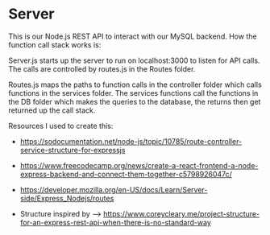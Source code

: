 # Server 

This is our Node.js REST API to interact with our MySQL backend. How the function call stack works is: 

Server.js starts up the server to run on localhost:3000 to listen for API calls. The calls are controlled by routes.js in the Routes folder. 

Routes.js maps the paths to function calls in the controller folder which calls functions in the services folder. The services functions call the functions in the DB folder which makes the queries to the database, the returns then get returned up the call stack. 

Resources I used to create this:
- https://sodocumentation.net/node-js/topic/10785/route-controller-service-structure-for-expressjs

- https://www.freecodecamp.org/news/create-a-react-frontend-a-node-express-backend-and-connect-them-together-c5798926047c/

- https://developer.mozilla.org/en-US/docs/Learn/Server-side/Express_Nodejs/routes


- Structure inspired by --> https://www.coreycleary.me/project-structure-for-an-express-rest-api-when-there-is-no-standard-way

